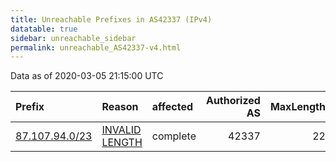 ```yaml
---
title: Unreachable Prefixes in AS42337 (IPv4)
datatable: true
sidebar: unreachable_sidebar
permalink: unreachable_AS42337-v4.html
---
```


Data as of 2020-03-05 21:15:00 UTC


<div class="datatable-begin"></div>

| Prefix                                                 | Reason                                                                                                   | affected   |   Authorized AS |   MaxLength | Anchor                                         |   unreachable /24s |
|:-------------------------------------------------------|:---------------------------------------------------------------------------------------------------------|:-----------|----------------:|------------:|:-----------------------------------------------|-------------------:|
| [87.107.94.0/23](https://stat.ripe.net/87.107.94.0/23) | [INVALID LENGTH](https://rpki-validator.ripe.net/announcement-preview?asn=AS42337&prefix=87.107.94.0/23) | complete   |           42337 |          22 | [RIPE](unreachable_RIPE_NCC_RPKI_Root-v4.html) |                  2 |

<div class="datatable-end"></div>